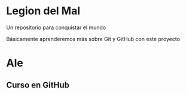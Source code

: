 # Legion del Mal
Un repositorio para conquistar el mundo

Básicamente aprenderemos más sobre Git y GitHub con este proyecto


# Ale


## Curso en GitHub
